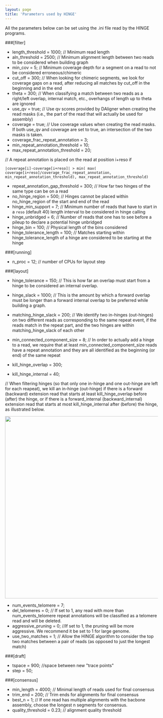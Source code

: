 ```yaml
---
layout: page
title: 'Parameters used by HINGE'
---
```


All the parameters below can be set using the .ini file read by the HINGE programs.



###[filter]
- length_threshold = 1000; // Minimum read length
- aln_threshold = 2500; // Minimum alignment length between two reads to be considered when building graph
- min_cov = 5; // Minimum coverage depth for a segment on a read to not be considered erroneous/chimeric
- cut_off = 300; // When looking for chimeric segments, we look for coverage gaps on a read, after reducing all matches by cut_off in the beginning and in the end
- theta = 300; // When classifying a match between two reads as a right/left overlap, internal match, etc., overhangs of length up to theta are ignored
- use_qv = true; // Use qv scores provided by DAligner when creating the read masks (i.e., the part of the read that will actually be used for assembly)
- coverage = true; // Use coverage values when creating the read masks. If both use_qv and coverage are set to true, an intersection of the two masks is taken.
- coverage_frac_repeat_annotation = 3;
- min_repeat_annotation_threshold = 10;
- max_repeat_annotation_threshold = 20;

// A repeat annotation is placed on the read at position i+reso if

``` |coverage[i]-coverage[i+reso]| > min( max( coverage[i+reso]/coverage_frac_repeat_annotation, min_repeat_annotation_threshold), max_repeat_annotation_threshold) ```

- repeat_annotation_gap_threshold = 300; // How far two hinges of the same type can be on a read
- no_hinge_region = 500; // Hinges cannot be placed within no_hinge_region of the start and end of the read
- hinge_min_support = 7; // Minimum number of reads that have to start in a `reso` (default 40) length interval to be considered in hinge calling
- hinge_unbridged = 6; // Number of reads that one has to see before a pileup to declare a potential hinge unbridged
- hinge_bin = 100; // Physical length of the bins considered
- hinge_tolerance_length = 100; // Matches starting within hinge_tolerance_length of a hinge are considered to be starting at the hinge

<!-- - quality_threshold = 0.23; // Quality threshold for edges to be considered in the backbone -->
<!--- n_iter = 2; // iterations of filtering, the filtering needs several iterations, because when filter reads, you got rid of some edges; when filter edges, you got rid of some reads (if the last edge is filtered.) Typically 2-3 iterations will be enough.-->
<!-- - theta2 = 0; // When classifying a match between two reads as a right/left overlap, internal match, etc., an overhang must have length at least theta2 for the match to be seen as internal -->


###[running]
- n_proc = 12; // number of CPUs for layout step




###[layout]

- hinge_tolerance = 150; // This is how far an overlap must start from a hinge to be considered an internal overlap.
- hinge_slack = 1000; // This is the amount by which  a forward overlap must be longer than a forward internal overlap to be preferred while building a graph.

- matching_hinge_slack = 200; // We identify two in-hinges (out-hinges) on two different reads as corresponding to the same repeat event, if the reads match in the repeat part, and the two hinges are within matching_hinge_slack of each other
- min_connected_component_size = 8; // In order to actually add a hinge to a read, we require that at least min_connected_component_size reads have a repeat annotation and they are all identified as the beginning (or end) of the same repeat
- kill_hinge_overlap = 300;
- kill_hinge_internal = 40;

// When filtering hinges (so that only one in-hinge and one out-hinge are left for each reapeat), we kill an in-hinge (out-hinge) if there is a forward (backward) extension read that starts at least kill_hinge_overlap before (after) the hinge,
or if there is a forward_internal (backward_internal) extension read that starts at most kill_hinge_internal after (before) the hinge, as illustrated below.

<img src="misc/param_description1.png" width=600px/>

- num_events_telomere = 7;
- del_telomeres = 0; // If set to 1, any read with more than num_events_telomere repeat annotations will be classified as a telomere read and will be deleted.
- aggressive_pruning = 0; //If set to 1, the pruning will be more aggressive. We recommend it be set to 1 for large
genome.
- use_two_matches = 1; // Allow the HINGE algorithm to consider the top two matches between a pair of reads (as opposed to just the longest match)


###[draft]
<!--- min_cov = 10; //obsolete-->
<!--- trim = 200; //obsolete-->
<!--- edge_safe = 100; //obsolete-->
- tspace = 900; //space between new "trace points"
- step = 50;



###[consensus]
- min_length = 4000; // Minimal length of reads used for final consensus
- trim_end = 200; // Trim ends for alignments for final consensus
- best_n = 1; // If one read has multiple alignments with the bacbone assembly, choose the longest n segments for consensus.
- quality_threshold = 0.23; // alignment quality threshold

